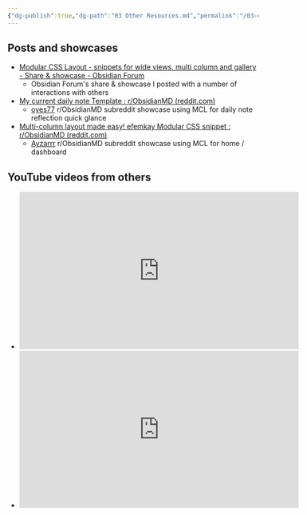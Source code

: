 ```yaml
---
{"dg-publish":true,"dg-path":"03 Other Resources.md","permalink":"/03-other-resources/","title":"Other Resources","noteIcon":"","updated":"2023-11-18T17:15:06.463+08:00"}
---
```



## Posts and showcases
- [Modular CSS Layout - snippets for wide views, multi column and gallery - Share & showcase - Obsidian Forum](https://forum.obsidian.md/t/modular-css-layout-snippets-for-wide-views-multi-column-and-gallery/40534)
	- Obsidian Forum's share & showcase I posted with a number of interactions with others
- [My current daily note Template : r/ObsidianMD (reddit.com)](https://www.reddit.com/r/ObsidianMD/comments/16zvszv/my_current_daily_note_template/)
	- [oyes77](https://www.reddit.com/user/oyes77/) r/ObsidianMD subreddit showcase using MCL for daily note reflection quick glance
- [Multi-column layout made easy! efemkay Modular CSS snippet : r/ObsidianMD (reddit.com)](https://www.reddit.com/r/ObsidianMD/comments/15xgrpc/multicolumn_layout_made_easy_efemkay_modular_css/)
	- [Ayzarrr](https://www.reddit.com/user/Ayzarrr/) r/ObsidianMD subreddit showcase using MCL for home / dashboard


## YouTube videos from others
- <iframe width="560" height="315" src="https://www.youtube.com/embed/uSCsWppTFHs?si=RkD6JWF8fjXEhNgg" title="YouTube video player" frameborder="0" allow="accelerometer; autoplay; clipboard-write; encrypted-media; gyroscope; picture-in-picture; web-share" allowfullscreen></iframe>
- <iframe width="560" height="315" src="https://www.youtube.com/embed/sEogbW4UGYo?si=n19komqkZtJHlUkK" title="YouTube video player" frameborder="0" allow="accelerometer; autoplay; clipboard-write; encrypted-media; gyroscope; picture-in-picture; web-share" allowfullscreen></iframe>
